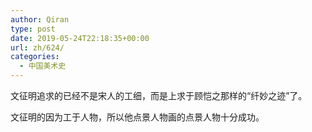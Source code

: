 ```yaml
---
author: Qiran
type: post
date: 2019-05-24T22:18:35+00:00
url: zh/624/
categories:
  - 中国美术史
---
```

文征明追求的已经不是宋人的工细，而是上求于顾恺之那样的“纤妙之迹”了。

文征明的因为工于人物，所以他点景人物画的点景人物十分成功。
